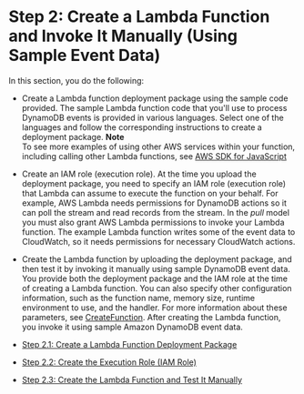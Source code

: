 # Step 2: Create a Lambda Function and Invoke It Manually \(Using Sample Event Data\)<a name="with-ddb-create-test-function"></a>

In this section, you do the following:

+ Create a Lambda function deployment package using the sample code provided\. The sample Lambda function code that you'll use to process DynamoDB events is provided in various languages\. Select one of the languages and follow the corresponding instructions to create a deployment package\.
**Note**  
To see more examples of using other AWS services within your function, including calling other Lambda functions, see [AWS SDK for JavaScript](http://docs.aws.amazon.com/AWSJavaScriptSDK/latest/frames.html)

+ Create an IAM role \(execution role\)\. At the time you upload the deployment package, you need to specify an IAM role \(execution role\) that Lambda can assume to execute the function on your behalf\. For example, AWS Lambda needs permissions for DynamoDB actions so it can poll the stream and read records from the stream\. In the *pull* model you must also grant AWS Lambda permissions to invoke your Lambda function\. The example Lambda function writes some of the event data to CloudWatch, so it needs permissions for necessary CloudWatch actions\. 

+ Create the Lambda function by uploading the deployment package, and then test it by invoking it manually using sample DynamoDB event data\. You provide both the deployment package and the IAM role at the time of creating a Lambda function\. You can also specify other configuration information, such as the function name, memory size, runtime environment to use, and the handler\. For more information about these parameters, see [CreateFunction](API_CreateFunction.md)\. After creating the Lambda function, you invoke it using sample Amazon DynamoDB event data\. 


+ [Step 2\.1: Create a Lambda Function Deployment Package](with-dynamodb-create-package.md)
+ [Step 2\.2: Create the Execution Role \(IAM Role\)](with-dynamodb-create-execution-role.md)
+ [Step 2\.3: Create the Lambda Function and Test It Manually](with-dynamodb-create-function.md)